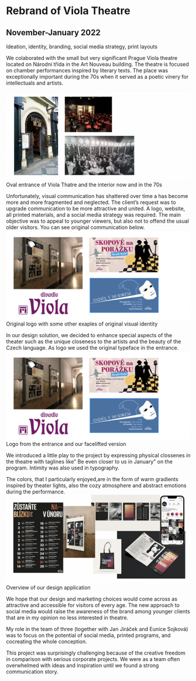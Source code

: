 # Rebrand of Viola Theatre
## November-January 2022 
Ideation, identity, branding, social media strategy, print layouts

We colaborated with the small but very significant Prague Viola theatre located on Národní třída in the Art Nouveau building. The theatre is focused on chamber performances inspired by literary texts. The place was exceptionally important during the 70s when it served as a poetic vinery for intellectuals and artists. 

![Oval entrance of the theatre,view from Národní třída street.](entance-interior.png)
Oval entrance of Viola Thatre and the interior now and in the 70s

Unfortunately, visual communication has shattered over time a has become more and more fragmented and neglected. The client’s request was to upgrade communication to be more attractive and united. A logo, website, all printed materials, and a social media strategy was required. The main objective was to appeal to younger viewers, but also not to offend the usual older visitors. You can see original communication below.
![Original logo of theatre Viola, Art Nouveau styled letters in violet color spelling Viola.](old-visual-style.png)
Original logo with some other exaples of original visual identity

In our design solution, we decided to enhance special aspects of the theater such as the unique closeness to the artists and the beauty of the Czech language. As logo we used the original typeface in the entrance. 
![Original logo of theatre Viola and our facelift of the same sign](old-visual-style.png)
Logo from the entrance and our facelifted version

We introduced a little play to the project by expressing physical clossenes in the theatre with taglines like" Be even closer to us in January" on the program. Intimity was also used in typography.

The colors, that I particularly enjoyed,are in the form of warm gradients inspired by theater lights, also the cozy atmosphere and abstract emotions during the performance.
![Overview of elements od visual identity.](design-viola.png)
Overview of our design application

We hope that our design and marketing choices would come across as attractive and accessible for visitors of every age. The new approach to social media would raise the awareness of the brand among younger clients that are in my opinion no less interested in theatre. 

My role in the team of three (together with Jan Jiráček and Eunice Sojková) was to focus on the potential of social media, printed programs, and cocreating the whole conception. 

This project was surprisingly challenging because of the creative freedom in comparison with serious corporate projects. We were as a team often overwhelmed with ideas and inspiration until we found a strong communication story. 
